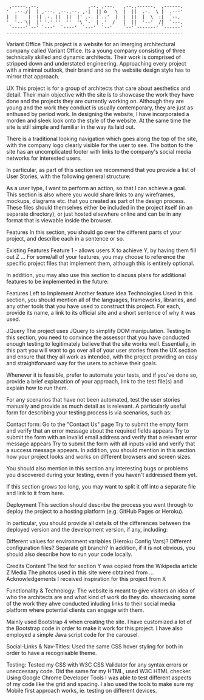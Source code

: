      ,-----.,--.                  ,--. ,---.   ,--.,------.  ,------.
    '  .--./|  | ,---. ,--.,--. ,-|  || o   \  |  ||  .-.  \ |  .---'
    |  |    |  || .-. ||  ||  |' .-. |`..'  |  |  ||  |  \  :|  `--, 
    '  '--'\|  |' '-' ''  ''  '\ `-' | .'  /   |  ||  '--'  /|  `---.
     `-----'`--' `---'  `----'  `---'  `--'    `--'`-------' `------'
    ----------------------------------------------------------------- 
Variant Office
This project is a website for an imerging architectural company called Variant Office. 
Its a young company consisting of three technically skilled and dynamic architects. Their work is comprised of stripped down 
and understated engineering. Approaching every project with a minimal outlook, their brand and so the website design style 
has to mirror that approach.


UX
This project is for a group of architects that care about aesthetics and detail. Their main objective with the site is to 
showcase the work they have done and the projects they are currently working on. Although they are young and the work they 
conduct is usually contemporary, they are just as enthused by period work. In designing the website, I have incorporated a morden and 
sleek look onto the style of the website. At the same time the site is still simple and familiar in the way its laid out. 

There is a traditional looking navigation which goes along the top of the site, with the company logo clearly visible for the user
to see. The botton fo the site has an uncomplicated footer with links to the company's social media networks for interested users.

In particular, as part of this section we recommend that you provide a list of User Stories, with the following general structure:

As a user type, I want to perform an action, so that I can achieve a goal.
This section is also where you would share links to any wireframes, mockups, diagrams etc. that you created as part of the design process. These files should themselves either be included in the project itself (in an separate directory), or just hosted elsewhere online and can be in any format that is viewable inside the browser.

Features
In this section, you should go over the different parts of your project, and describe each in a sentence or so.

Existing Features
Feature 1 - allows users X to achieve Y, by having them fill out Z
...
For some/all of your features, you may choose to reference the specific project files that implement them, although this is entirely optional.

In addition, you may also use this section to discuss plans for additional features to be implemented in the future:

Features Left to Implement
Another feature idea
Technologies Used
In this section, you should mention all of the languages, frameworks, libraries, and any other tools that you have used to construct this project. For each, provide its name, a link to its official site and a short sentence of why it was used.

JQuery
The project uses JQuery to simplify DOM manipulation.
Testing
In this section, you need to convince the assessor that you have conducted enough testing to legitimately believe that the site works well. Essentially, in this part you will want to go over all of your user stories from the UX section and ensure that they all work as intended, with the project providing an easy and straightforward way for the users to achieve their goals.

Whenever it is feasible, prefer to automate your tests, and if you've done so, provide a brief explanation of your approach, link to the test file(s) and explain how to run them.

For any scenarios that have not been automated, test the user stories manually and provide as much detail as is relevant. A particularly useful form for describing your testing process is via scenarios, such as:

Contact form:
Go to the "Contact Us" page
Try to submit the empty form and verify that an error message about the required fields appears
Try to submit the form with an invalid email address and verify that a relevant error message appears
Try to submit the form with all inputs valid and verify that a success message appears.
In addition, you should mention in this section how your project looks and works on different browsers and screen sizes.

You should also mention in this section any interesting bugs or problems you discovered during your testing, even if you haven't addressed them yet.

If this section grows too long, you may want to split it off into a separate file and link to it from here.

Deployment
This section should describe the process you went through to deploy the project to a hosting platform (e.g. GitHub Pages or Heroku).

In particular, you should provide all details of the differences between the deployed version and the development version, if any, including:

Different values for environment variables (Heroku Config Vars)?
Different configuration files?
Separate git branch?
In addition, if it is not obvious, you should also describe how to run your code locally.

Credits
Content
The text for section Y was copied from the Wikipedia article Z
Media
The photos used in this site were obtained from ...
Acknowledgements
I received inspiration for this project from X






Functionality & Technology:
The website is meant to give visitors an idea of who the architects are and what kind of work do they do.
showcasing some of the work they ahve conducted inluding links to their social media platform where 
potential clients can engage with them. 

Mainly used Bootstrap 4 when creating the site. I have customized a lot of the Bootstrap code
in order to make it work for this project. I have also employed a simple Java script code for the carousel.


Social-Links & Nav-Titles:
Used the same CSS hover styling for both in order to have a recognisable theme.

Testing:
Tested my CSS with W3C CSS Validator for any syntax errors or uneccessary code. Did the same for my HTML,
used W3C HTML checker. Using Google Chrome Developer Tools I was able to test different aspects of my code like the grid and 
spacing. I also used the tools to make sure my Mobile first approach works, ie. testing on different devices.


